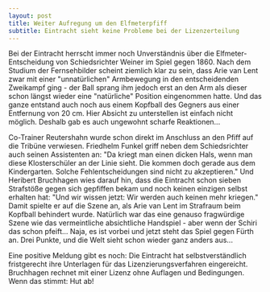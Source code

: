 ```yaml
---
layout: post
title: Weiter Aufregung um den Elfmeterpfiff
subtitle: Eintracht sieht keine Probleme bei der Lizenzerteilung
---
```


Bei der Eintracht herrscht immer noch Unverständnis über die Elfmeter-Entscheidung von Schiedsrichter Weiner im Spiel gegen 1860. Nach dem Studium der Fernsehbilder scheint ziemlich klar zu sein, dass Arie van Lent zwar mit einer "unnatürlichen" Armbewegung in den entscheidenden Zweikampf ging - der Ball sprang ihm jedoch erst an den Arm als dieser schon längst wieder eine "natürliche" Position eingenommen hatte. Und das ganze entstand auch noch aus einem Kopfball des Gegners aus einer Entfernung von 20 cm. Hier Absicht zu unterstellen ist einfach nicht möglich. Deshalb gab es auch ungewohnt scharfe Reaktionen...

Co-Trainer Reutershahn wurde schon direkt im Anschluss an den Pfiff auf die Tribüne verwiesen. Friedhelm Funkel griff neben dem Schiedsrichter auch seinen Assistenten an: "Da kriegt man einen dicken Hals, wenn man diese Klosterschüler an der Linie sieht. Die kommen doch gerade aus dem Kindergarten. Solche Fehlentscheidungen sind nicht zu akzeptieren." Und Heribert Bruchhagen wies darauf hin, dass die Eintracht schon sieben Strafstöße gegen sich gepfiffen bekam und noch keinen einzigen selbst erhalten hat: "Und wir wissen jetzt: Wir werden auch keinen mehr kriegen." Damit spielte er auf die Szene an, als Arie van Lent im Strafraum beim Kopfball behindert wurde. Natürlich war das eine genauso fragwürdige Szene wie das vermeintliche absichtliche Handspiel - aber wenn der Schiri das schon pfeift... Naja, es ist vorbei und jetzt steht das Spiel gegen Fürth an. Drei Punkte, und die Welt sieht schon wieder ganz anders aus...

Eine positive Meldung gibt es noch: Die Eintracht hat selbstverständlich fristgerecht ihre Unterlagen für das Lizenzierungsverfahren eingereicht. Bruchhagen rechnet mit einer Lizenz ohne Auflagen und Bedingungen. Wenn das stimmt: Hut ab!
